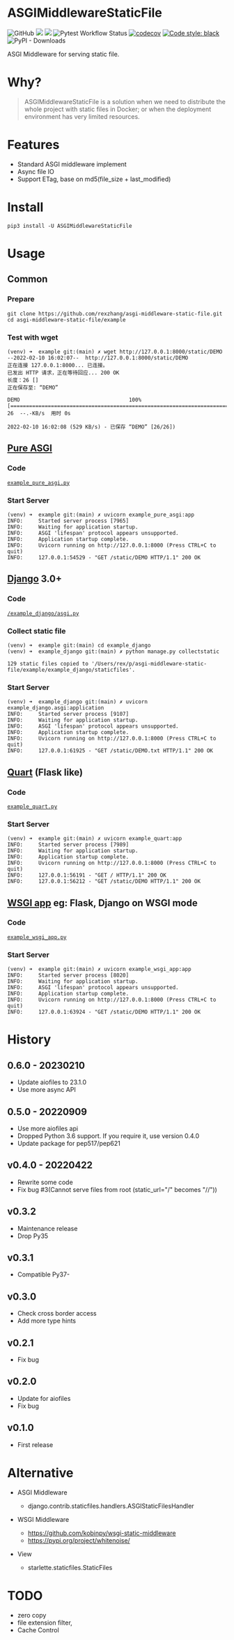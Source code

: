 # ASGIMiddlewareStaticFile

![GitHub](https://img.shields.io/github/license/rexzhang/asgi-middleware-static-file)
[![](https://img.shields.io/pypi/v/ASGIMiddlewareStaticFile.svg)](https://pypi.org/project/ASGIMiddlewareStaticFile/)
[![](https://img.shields.io/pypi/pyversions/ASGIMiddlewareStaticFile.svg)](https://pypi.org/project/ASGIMiddlewareStaticFile/)
![Pytest Workflow Status](https://github.com/rexzhang/asgi-middleware-static-file/actions/workflows/check-pytest.yaml/badge.svg)
[![codecov](https://codecov.io/gh/rexzhang/asgi-middleware-static-file/branch/main/graph/badge.svg?token=083O4RHEZE)](https://codecov.io/gh/rexzhang/asgi-middleware-static-file)
[![Code style: black](https://img.shields.io/badge/code%20style-black-000000.svg)](https://github.com/psf/black)
![PyPI - Downloads](https://img.shields.io/pypi/dm/ASGIMiddlewareStaticFile)

ASGI Middleware for serving static file.

# Why?

> ASGIMiddlewareStaticFile is a solution when we need to distribute the whole project with static files in Docker; or when the deployment environment has very limited resources.

# Features

- Standard ASGI middleware implement
- Async file IO
- Support ETag, base on md5(file_size + last_modified)

# Install

```shell
pip3 install -U ASGIMiddlewareStaticFile
```

# Usage

## Common

### Prepare
```shell
git clone https://github.com/rexzhang/asgi-middleware-static-file.git
cd asgi-middleware-static-file/example
```

### Test with wget
```
(venv) ➜  example git:(main) ✗ wget http://127.0.0.1:8000/static/DEMO
--2022-02-10 16:02:07--  http://127.0.0.1:8000/static/DEMO
正在连接 127.0.0.1:8000... 已连接。
已发出 HTTP 请求，正在等待回应... 200 OK
长度：26 []
正在保存至: “DEMO”

DEMO                                   100%[===========================================================================>]      26  --.-KB/s  用时 0s      

2022-02-10 16:02:08 (529 KB/s) - 已保存 “DEMO” [26/26])
```

## [Pure ASGI](https://asgi.readthedocs.io/en/latest/introduction.html)

### Code

[`example_pure_asgi.py`](https://github.com/rexzhang/asgi-middleware-static-file/blob/main/example/example_pure_asgi.py)

### Start Server

```
(venv) ➜  example git:(main) ✗ uvicorn example_pure_asgi:app
INFO:     Started server process [7965]
INFO:     Waiting for application startup.
INFO:     ASGI 'lifespan' protocol appears unsupported.
INFO:     Application startup complete.
INFO:     Uvicorn running on http://127.0.0.1:8000 (Press CTRL+C to quit)
INFO:     127.0.0.1:54529 - "GET /static/DEMO HTTP/1.1" 200 OK
```

## [Django](https://docs.djangoproject.com/en/3.1/howto/deployment/asgi/) 3.0+

### Code

[`/example_django/asgi.py`](https://github.com/rexzhang/asgi-middleware-static-file/blob/main/example/example_django/example_django/asgi.py)

### Collect static file

```
(venv) ➜  example git:(main) cd example_django 
(venv) ➜  example_django git:(main) ✗ python manage.py collectstatic

129 static files copied to '/Users/rex/p/asgi-middleware-static-file/example/example_django/staticfiles'.
```

### Start Server

```
(venv) ➜  example_django git:(main) ✗ uvicorn example_django.asgi:application
INFO:     Started server process [9107]
INFO:     Waiting for application startup.
INFO:     ASGI 'lifespan' protocol appears unsupported.
INFO:     Application startup complete.
INFO:     Uvicorn running on http://127.0.0.1:8000 (Press CTRL+C to quit)
INFO:     127.0.0.1:61925 - "GET /static/DEMO.txt HTTP/1.1" 200 OK

```

## [Quart](https://pgjones.gitlab.io/quart/tutorials/quickstart.html) (Flask like)

### Code

[`example_quart.py`](https://github.com/rexzhang/asgi-middleware-static-file/blob/main/example/example_quart.py)

### Start Server

```
(venv) ➜  example git:(main) ✗ uvicorn example_quart:app    
INFO:     Started server process [7989]
INFO:     Waiting for application startup.
INFO:     Application startup complete.
INFO:     Uvicorn running on http://127.0.0.1:8000 (Press CTRL+C to quit)
INFO:     127.0.0.1:56191 - "GET / HTTP/1.1" 200 OK
INFO:     127.0.0.1:56212 - "GET /static/DEMO HTTP/1.1" 200 OK
```

## [WSGI app](https://www.python.org/dev/peps/pep-3333/) eg: Flask, Django on WSGI mode

### Code

[`example_wsgi_app.py`](https://github.com/rexzhang/asgi-middleware-static-file/blob/main/example/example_wsgi_app.py)

### Start Server

```
(venv) ➜  example git:(main) ✗ uvicorn example_wsgi_app:app
INFO:     Started server process [8020]
INFO:     Waiting for application startup.
INFO:     ASGI 'lifespan' protocol appears unsupported.
INFO:     Application startup complete.
INFO:     Uvicorn running on http://127.0.0.1:8000 (Press CTRL+C to quit)
INFO:     127.0.0.1:63924 - "GET /static/DEMO HTTP/1.1" 200 OK
```

# History

## 0.6.0 - 20230210

- Update aiofiles to 23.1.0
- Use more async API

## 0.5.0 - 20220909

- Use more aiofiles api
- Dropped Python 3.6 support. If you require it, use version 0.4.0
- Update package for pep517/pep621

## v0.4.0 - 20220422

- Rewrite some code
- Fix bug #3(Cannot serve files from root (static_url="/" becomes "//"))

## v0.3.2

- Maintenance release
- Drop Py35

## v0.3.1
- Compatible Py37-

## v0.3.0
- Check cross border access
- Add more type hints

## v0.2.1
- Fix bug

## v0.2.0
- Update for aiofiles
- Fix bug

## v0.1.0
- First release

# Alternative

- ASGI Middleware
    - django.contrib.staticfiles.handlers.ASGIStaticFilesHandler

- WSGI Middleware
    - <https://github.com/kobinpy/wsgi-static-middleware>
    - <https://pypi.org/project/whitenoise/>

- View
    - starlette.staticfiles.StaticFiles

# TODO

- zero copy
- file extension filter,
- Cache Control
